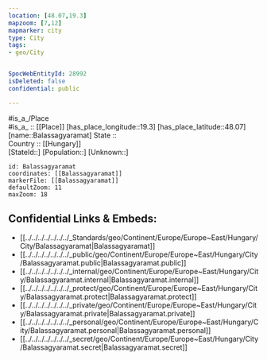 ```yaml
---
location: [48.07,19.3] 
mapzoom: [7,12] 
mapmarker: city 
type: City
tags:
- geo/City


SpocWebEntityId: 28992
isDeleted: false
confidential: public

---
```

#is_a_/Place  
#is_a_ :: [[Place]] 
[has_place_longitude::19.3] 
[has_place_latitude::48.07] 
[name::Balassagyaramat] 
State ::  
Country :: [[Hungary]]  
[StateId::] 
[Population::] 
[Unknown::] 


```leaflet
id: Balassagyaramat
coordinates: [[Balassagyaramat]] 
markerFile: [[Balassagyaramat]] 
defaultZoom: 11 
maxZoom: 18
```


## Confidential Links & Embeds: 
- [[../../../../../../../_Standards/geo/Continent/Europe/Europe~East/Hungary/City/Balassagyaramat|Balassagyaramat]] 
- [[../../../../../../../_public/geo/Continent/Europe/Europe~East/Hungary/City/Balassagyaramat.public|Balassagyaramat.public]] 
- [[../../../../../../../_internal/geo/Continent/Europe/Europe~East/Hungary/City/Balassagyaramat.internal|Balassagyaramat.internal]] 
- [[../../../../../../../_protect/geo/Continent/Europe/Europe~East/Hungary/City/Balassagyaramat.protect|Balassagyaramat.protect]] 
- [[../../../../../../../_private/geo/Continent/Europe/Europe~East/Hungary/City/Balassagyaramat.private|Balassagyaramat.private]] 
- [[../../../../../../../_personal/geo/Continent/Europe/Europe~East/Hungary/City/Balassagyaramat.personal|Balassagyaramat.personal]] 
- [[../../../../../../../_secret/geo/Continent/Europe/Europe~East/Hungary/City/Balassagyaramat.secret|Balassagyaramat.secret]] 
